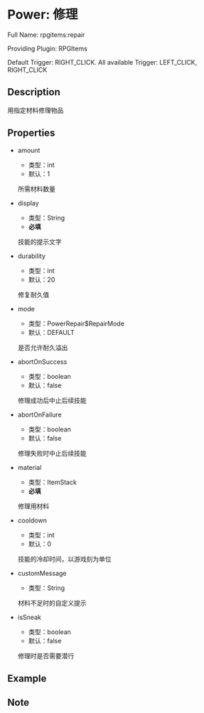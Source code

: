 # Power: 修理

<!-- 本文件是通过游戏内 `/rpgitem gen-wiki` 命令生成的。 -->
<!-- 请只在对应的 "beginCustomXXXX" 与 "endCustomXXXX" 间编辑。  -->
<!-- 如果您想修改技能或其属性的描述， -->
<!-- 请修改 "resources/lang/zh_CN.yml" 中对应的项。 -->

Full Name: rpgitems:repair

Providing Plugin: RPGItems

Default Trigger: RIGHT_CLICK. All available Trigger: LEFT_CLICK, RIGHT_CLICK


<!-- beginCustomHeader -->
<!-- endCustomHeader -->

## Description

用指定材料修理物品
<!-- beginCustomDescription -->
<!-- endCustomDescription -->

## Properties

* amount

  * 类型：int
  * 默认：1

  所需材料数量

* display

  * 类型：String
  * **必填**

  技能的提示文字

* durability

  * 类型：int
  * 默认：20

  修复耐久值

* mode

  * 类型：PowerRepair$RepairMode
  * 默认：DEFAULT

  是否允许耐久溢出

* abortOnSuccess

  * 类型：boolean
  * 默认：false

  修理成功后中止后续技能

* abortOnFailure

  * 类型：boolean
  * 默认：false

  修理失败时中止后续技能

* material

  * 类型：ItemStack
  * **必填**

  修理用材料

* cooldown

  * 类型：int
  * 默认：0

  技能的冷却时间，以游戏刻为单位

* customMessage

  * 类型：String

  材料不足时的自定义提示

* isSneak

  * 类型：boolean
  * 默认：false

  修理时是否需要潜行


<!-- beginCustomProperties -->
<!-- endCustomProperties -->

## Example

<!-- beginCustomExample -->
<!-- endCustomExample -->

## Note

<!-- beginCustomNote -->
<!-- endCustomNote -->